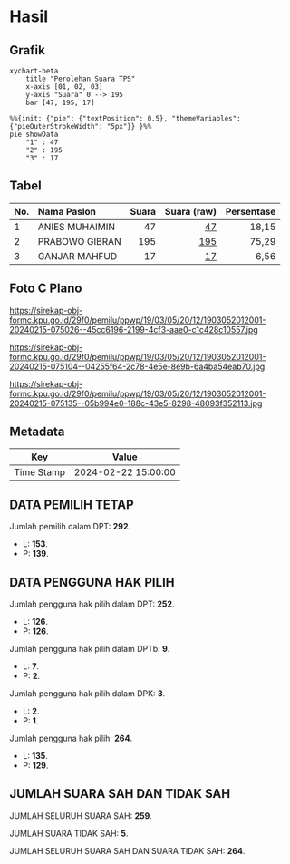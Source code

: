 # Hasil

## Grafik

```mermaid
xychart-beta
    title "Perolehan Suara TPS"
    x-axis [01, 02, 03]
    y-axis "Suara" 0 --> 195
    bar [47, 195, 17]
```

```mermaid
%%{init: {"pie": {"textPosition": 0.5}, "themeVariables": {"pieOuterStrokeWidth": "5px"}} }%%
pie showData
    "1" : 47
    "2" : 195
    "3" : 17
```

## Tabel

| No. | Nama Paslon    | Suara | Suara (raw) | Persentase |
|:--- |:-------------- | -----:| -----------:| ----------:|
| 1   | ANIES MUHAIMIN | 47    | [47][p-1]   | 18,15      |
| 2   | PRABOWO GIBRAN | 195   | [195][p-2]  | 75,29      |
| 3   | GANJAR MAHFUD  | 17    | [17][p-3]   | 6,56       |


[p-1]: https://github.com/gigit-pemilu/pemilu-2024-19-kepulauan-bangka-belitung/blob/main/pilpres/hitung-suara/sub/19-kepulauan-bangka-belitung/sub/03-bangka-selatan/sub/05-payung/sub/2012-paku/sub/001-tps/sub/paslon-1.txt
[p-2]: https://github.com/gigit-pemilu/pemilu-2024-19-kepulauan-bangka-belitung/blob/main/pilpres/hitung-suara/sub/19-kepulauan-bangka-belitung/sub/03-bangka-selatan/sub/05-payung/sub/2012-paku/sub/001-tps/sub/paslon-2.txt
[p-3]: https://github.com/gigit-pemilu/pemilu-2024-19-kepulauan-bangka-belitung/blob/main/pilpres/hitung-suara/sub/19-kepulauan-bangka-belitung/sub/03-bangka-selatan/sub/05-payung/sub/2012-paku/sub/001-tps/sub/paslon-3.txt

## Foto C Plano

https://sirekap-obj-formc.kpu.go.id/29f0/pemilu/ppwp/19/03/05/20/12/1903052012001-20240215-075026--45cc6196-2199-4cf3-aae0-c1c428c10557.jpg

https://sirekap-obj-formc.kpu.go.id/29f0/pemilu/ppwp/19/03/05/20/12/1903052012001-20240215-075104--04255f64-2c78-4e5e-8e9b-6a4ba54eab70.jpg

https://sirekap-obj-formc.kpu.go.id/29f0/pemilu/ppwp/19/03/05/20/12/1903052012001-20240215-075135--05b994e0-188c-43e5-8298-48093f352113.jpg


## Metadata

| Key        | Value               |
| ---------- | ------------------- |
| Time Stamp | 2024-02-22 15:00:00 |


## DATA PEMILIH TETAP

Jumlah pemilih dalam DPT: **292**.
 * L: **153**.
 * P: **139**.

## DATA PENGGUNA HAK PILIH

Jumlah pengguna hak pilih dalam DPT: **252**.
 * L: **126**.
 * P: **126**.

Jumlah pengguna hak pilih dalam DPTb: **9**.
 * L: **7**.
 * P: **2**.

Jumlah pengguna hak pilih dalam DPK: **3**.
 * L: **2**.
 * P: **1**.

Jumlah pengguna hak pilih: **264**.
 * L: **135**.
 * P: **129**.

## JUMLAH SUARA SAH DAN TIDAK SAH

JUMLAH SELURUH SUARA SAH: **259**.

JUMLAH SUARA TIDAK SAH: **5**.

JUMLAH SELURUH SUARA SAH DAN SUARA TIDAK SAH: **264**.


